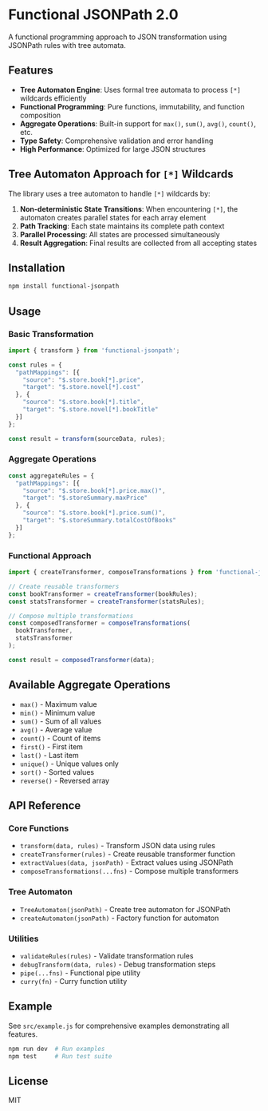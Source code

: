 # Functional JSONPath 2.0

A functional programming approach to JSON transformation using JSONPath rules with tree automata.

## Features

- **Tree Automaton Engine**: Uses formal tree automata to process `[*]` wildcards efficiently
- **Functional Programming**: Pure functions, immutability, and function composition
- **Aggregate Operations**: Built-in support for `max()`, `sum()`, `avg()`, `count()`, etc.
- **Type Safety**: Comprehensive validation and error handling
- **High Performance**: Optimized for large JSON structures

## Tree Automaton Approach for `[*]` Wildcards

The library uses a tree automaton to handle `[*]` wildcards by:

1. **Non-deterministic State Transitions**: When encountering `[*]`, the automaton creates parallel states for each array element
2. **Path Tracking**: Each state maintains its complete path context
3. **Parallel Processing**: All states are processed simultaneously 
4. **Result Aggregation**: Final results are collected from all accepting states

## Installation

```bash
npm install functional-jsonpath
```

## Usage

### Basic Transformation

```javascript
import { transform } from 'functional-jsonpath';

const rules = {
  "pathMappings": [{
    "source": "$.store.book[*].price", 
    "target": "$.store.novel[*].cost"
  }, {
    "source": "$.store.book[*].title",
    "target": "$.store.novel[*].bookTitle" 
  }]
};

const result = transform(sourceData, rules);
```

### Aggregate Operations

```javascript
const aggregateRules = {
  "pathMappings": [{
    "source": "$.store.book[*].price.max()",
    "target": "$.storeSummary.maxPrice"
  }, {
    "source": "$.store.book[*].price.sum()",
    "target": "$.storeSummary.totalCostOfBooks"
  }]
};
```

### Functional Approach

```javascript
import { createTransformer, composeTransformations } from 'functional-jsonpath';

// Create reusable transformers
const bookTransformer = createTransformer(bookRules);
const statsTransformer = createTransformer(statsRules);

// Compose multiple transformations
const composedTransformer = composeTransformations(
  bookTransformer,
  statsTransformer
);

const result = composedTransformer(data);
```

## Available Aggregate Operations

- `max()` - Maximum value
- `min()` - Minimum value  
- `sum()` - Sum of all values
- `avg()` - Average value
- `count()` - Count of items
- `first()` - First item
- `last()` - Last item
- `unique()` - Unique values only
- `sort()` - Sorted values
- `reverse()` - Reversed array

## API Reference

### Core Functions

- `transform(data, rules)` - Transform JSON data using rules
- `createTransformer(rules)` - Create reusable transformer function
- `extractValues(data, jsonPath)` - Extract values using JSONPath
- `composeTransformations(...fns)` - Compose multiple transformers

### Tree Automaton

- `TreeAutomaton(jsonPath)` - Create tree automaton for JSONPath
- `createAutomaton(jsonPath)` - Factory function for automaton

### Utilities

- `validateRules(rules)` - Validate transformation rules
- `debugTransform(data, rules)` - Debug transformation steps
- `pipe(...fns)` - Functional pipe utility
- `curry(fn)` - Curry function utility

## Example

See `src/example.js` for comprehensive examples demonstrating all features.

```bash
npm run dev  # Run examples
npm test     # Run test suite
```

## License

MIT
